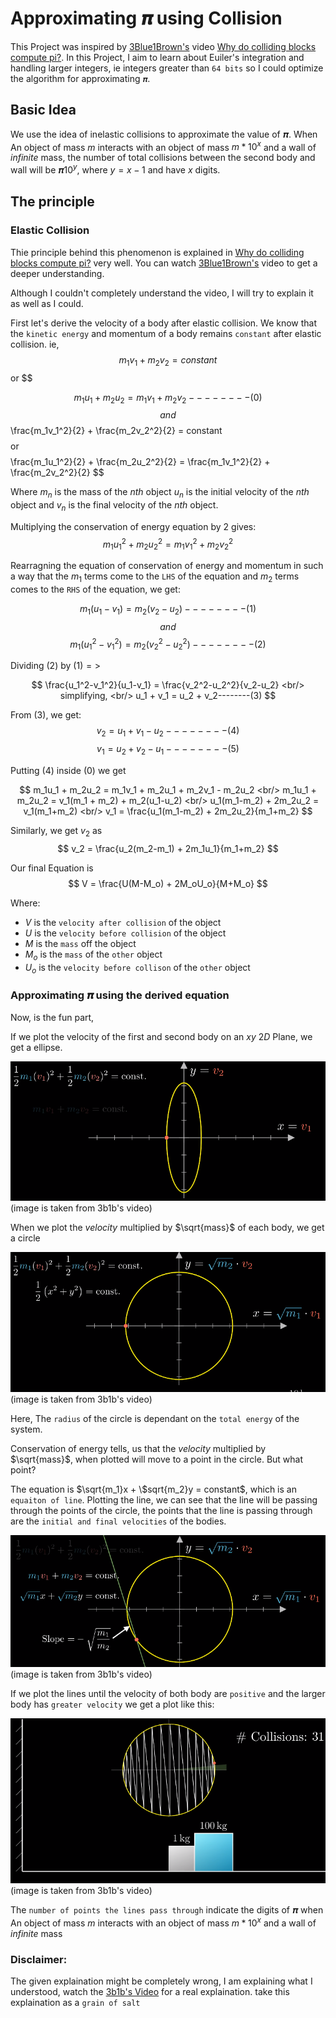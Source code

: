 # Approximating 𝝅 using Collision

This Project was inspired by [3Blue1Brown's](https://www.youtube.com/@3blue1brown) video [Why do colliding blocks compute pi?](https://www.youtube.com/watch?v=jsYwFizhncE&ab_channel=3Blue1Brown). In this Project, I aim to learn about Euiler's integration and handling larger integers, ie integers greater than `64 bits` so I could optimize the algorithm for approximating `𝝅`.

## Basic Idea

We use the idea of inelastic collisions to approximate the value of 𝝅. When An object of mass $m$ interacts with an object of mass $m * 10^x$ and a wall of $infinite$ mass, the number of total collisions between the second body and wall will be 𝝅$10^y$, where $y=x-1$ and have $x$ digits.

## The principle

### Elastic Collision

Thie principle behind this phenomenon is explained in [Why do colliding blocks compute pi?](https://www.youtube.com/watch?v=jsYwFizhncE&ab_channel=3Blue1Brown) very well. You can watch [3Blue1Brown's](https://www.youtube.com/@3blue1brown) video to get a deeper understanding.

Although I couldn't completely understand the video, I will try to explain it as well as I could.

First let's derive the velocity of a body after elastic collision. We know that the `kinetic energy` and momentum of a body remains `constant` after elastic collision. ie,
$$
m_1v_1 + m_2v_2 = constant
$$
or
$$

$$
m_1u_1 + m_2u_2 = m_1v_1 + m_2v_2--------(0)
$$
$$
and
$$
\frac{m_1v_1^2}{2} + \frac{m_2v_2^2}{2}  = constant
$$
$$
or
$$
$$
\frac{m_1u_1^2}{2} + \frac{m_2u_2^2}{2} = \frac{m_1v_1^2}{2} + \frac{m_2v_2^2}{2}
$$


Where $m_n$ is the mass of the $nth$ object $u_n$ is the initial velocity of the $nth$ object and $v_n$ is the final velocity of the $nth$ object.

Multiplying the conservation of energy equation by $2$ gives:
$$
{m_1u_1^2} + {m_2u_2^2} = {m_1v_1^2} + {m_2v_2^2}
$$

Rearragning the equation of conservation of energy and momentum in such a way that the $m_1$ terms come to the `LHS` of the equation and $m_2$ terms comes to the `RHS` of the equation, we get:

$$
m_1(u_1-v_1) = m_2(v_2-u_2)--------(1)
$$
$$
and
$$
$$
m_1(u_1^2-v_1^2) = m_2(v_2^2-u_2^2)--------(2)
$$

Dividing $(2)$ by $(1) =>$

$$
\frac{u_1^2-v_1^2}{u_1-v_1} = \frac{v_2^2-u_2^2}{v_2-u_2} <br/>
simplifying, <br/>
u_1 + v_1 = u_2 + v_2--------(3)
$$

From $(3)$, we get:
$$
v_2 = u_1 + v_1 - u_2 --------(4)
$$
$$
v_1 = u_2 + v_2 - u_1 --------(5)
$$

Putting $(4)$ inside $(0)$ we get

$$
m_1u_1 + m_2u_2 = m_1v_1 + m_2u_1 + m_2v_1 - m_2u_2 <br/>
m_1u_1 + m_2u_2 = v_1(m_1 + m_2) + m_2(u_1-u_2) <br/>
u_1(m_1-m_2) + 2m_2u_2 = v_1(m_1+m_2) <br/>
v_1 = \frac{u_1(m_1-m_2) + 2m_2u_2}{m_1+m_2}
$$

Similarly, we get $v_2$ as
$$
v_2 = \frac{u_2(m_2-m_1) + 2m_1u_1}{m_1+m_2}
$$

Our final Equation is
$$
V = \frac{U(M-M_o) + 2M_oU_o}{M+M_o}
$$

Where:
- $V$ is the `velocity after collision` of the object
- $U$ is the `velocity before collision` of the object
- $M$ is the `mass` off the object
- $M_o$ is the `mass` of the `other` object
- $U_o$ is the `velocity before collison` of the `other` object

### Approximating 𝝅 using the derived equation

Now, is the fun part,

If we plot the velocity of the first and second body on an $xy$ $2D$ Plane, we get a ellipse.

<img src='images/ellipse_plot.png' alt="Ellipse Plot">
(image is taken from 3b1b's video)

When we plot the $velocity$ multiplied by $\sqrt{mass}$ of each body, we get a circle

<img src='images/circle_plot.png' alt="Circle Plot">
(image is taken from 3b1b's video)

Here, The `radius` of the circle is dependant on the `total energy` of the system.

Conservation of energy tells, us that the $velocity$ multiplied by $\sqrt{mass}$, when plotted will move to a point in the circle. But what point?

The equation is $\sqrt{m_1}x + \$sqrt{m_2}y = constant$, which is an `equaiton of line`. Plotting the line, we can see that the line will be passing through the points of the circle, the points that the line is passing through are the `initial and final velocities` of the bodies.

<img src='images/circle_plot_1.png' alt="Circle Plot 1">
(image is taken from 3b1b's video)

If we plot the lines until the velocity of both body are `positive` and the larger body has `greater velocity` we get a plot like this:

<img src='images/circle_plot_2.png' alt="Circle Plot 2">
(image is taken from 3b1b's video)

The `number of points the lines pass through` indicate the digits of 𝝅 when An object of mass $m$ interacts with an object of mass $m * 10^x$ and a wall of $infinite$ mass

### Disclaimer:
The given explaination might be completely wrong, I am explaining what I understood, watch the [3b1b's Video](https://www.youtube.com/watch?v=jsYwFizhncE&ab_channel=3Blue1Brown) for a real explaination. take this explaination as a `grain of salt`